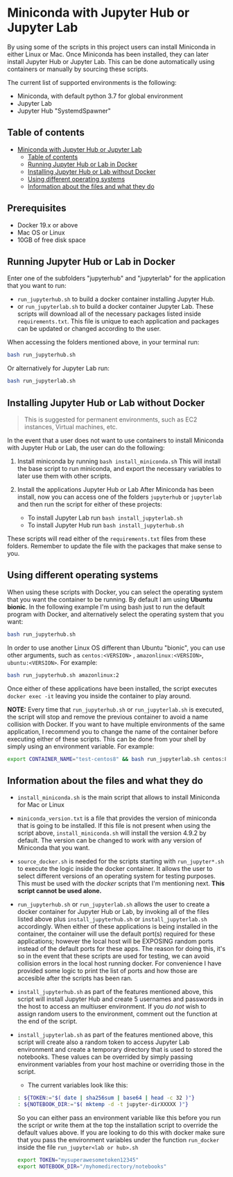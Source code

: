 # Miniconda with Jupyter Hub or Jupyter Lab

By using some of the scripts in this project users can install Miniconda in either Linux or Mac. Once Miniconda has been installed, they can later install Jupyter Hub or Jupyter Lab.
This can be done automatically using containers or manually by sourcing these scripts.

The current list of supported environments is the following:

* Miniconda, with default python 3.7 for global environment
* Jupyter Lab
* Jupyter Hub "SystemdSpawner"

## Table of contents

- [Miniconda with Jupyter Hub or Jupyter Lab](#miniconda-with-jupyter-hub-or-jupyter-lab)
  * [Table of contents](#table-of-contents)
  * [Running Jupyter Hub or Lab in Docker](#running-jupyter-hub-or-lab-in-docker)
  * [Installing Jupyter Hub or Lab without Docker](#installing-jupyter-hub-or-lab-without-docker)
  * [Using  different operating systems](#using--different-operating-systems)
  * [Information about the files and what they do](#information-about-the-files-and-what-they-do)


## Prerequisites
* Docker 19.x or above
* Mac OS or Linux
* 10GB of free disk space


## Running Jupyter Hub or Lab in Docker

Enter one of the subfolders "jupyterhub" and "jupyterlab" for the application that you want to run:
* `run_jupyterhub.sh` to build a docker container installing Jupyter Hub.
* or `run_jupyterlab.sh` to build a docker container Jupyter Lab.
These scripts will download all of the necessary packages listed inside `requirements.txt`. This file is unique to each application and packages can be updated or changed according to the user.

When accessing the folders mentioned above, in your terminal run:
```bash
bash run_jupyterhub.sh
```
Or alternatively for Jupyter Lab run:
```bash
bash run_jupyterlab.sh
```

## Installing Jupyter Hub or Lab without Docker

> This is suggested for permanent environments, such as EC2 instances, Virtual machines, etc.

In the event that a user does not want to use containers to install Miniconda with Jupyter Hub or Lab, the user can do the following:

1. Install miniconda by running `bash install_miniconda.sh`
This will install the base script to run miniconda, and export the necessary variables to later use them with other scripts.

2. Install the applications Jupyter Hub or Lab
After Miniconda has been install, now you can access one of the folders `jupyterhub` or `jupyterlab` and then run the script for either of these projects:
    * To install Jupyter Lab run `bash install_jupyterlab.sh`
    * To install Jupyter Hub run `bash install_jupyterhub.sh`

These scripts will read either of the `requirements.txt` files from these folders. Remember to update the file with the packages that make sense to you.


## Using  different operating systems

When using these scripts with Docker, you can select the operating system that you want the container to be running. By default I am using **Ubuntu bionic**.
In the following example I'm using bash just to run the default program with Docker, and alternatively select the operating system that you want:
```bash
bash run_jupyterhub.sh
```

In order to use another Linux OS different than Ubuntu "bionic", you can use other arguments, such as `centos:<VERSION>` , `amazonlinux:<VERSION>`, `ubuntu:<VERSION>`. For example:
```bash
bash run_jupyterhub.sh amazonlinux:2
````
Once either of these applications have been installed, the script executes `docker exec -it` leaving you inside the container to play around.

**NOTE:** Every time that `run_jupyterhub.sh` or `run_jupyterlab.sh` is executed, the script will stop and remove the previous container to avoid a name collision with Docker. 
If you want to have multiple environments of the same application, I recommend you to change the name of the container before executing either of these scripts. This can be done from your shell by simply using an environment variable. For example:
```bash
export CONTAINER_NAME="test-centos8" && bash run_jupyterlab.sh centos:8
```


## Information about the files and what they do

* `install_miniconda.sh` is the main script that allows to install Miniconda for Mac or Linux

* `miniconda_version.txt` is a file that provides the version of miniconda that is going to be installed. If this file is not present when using the script above, `install_miniconda.sh` will install the version 4.9.2 by default. The version can be changed to work with any version of Miniconda that you want.

* `source_docker.sh` is needed for the scripts starting with `run_jupyter*.sh` to execute the logic inside the docker container. It allows the user to select different versions of an operating system for testing purposes. This must be used with the _docker_ scripts that I'm mentioning next. **This script cannot be used alone.**

* `run_jupyterhub.sh` or `run_jupyterlab.sh` allows the user to create a docker container for Jupyter Hub or Lab, by invoking all of the files listed above plus `install_jupyterhub.sh` or `install_jupyterlab.sh` accordingly.
When either of these applications is being installed in the container, the container will use the default port(s) required for these applications; however the local host will be EXPOSING random ports instead of the default ports for these apps. 
The reason for doing this, it's so in the event that these scripts are used for testing, we can avoid collision errors in the local host running docker.  For convenience I have provided some logic to print the list of ports and how those are accesible after the scripts has been ran.

* `install_jupyterhub.sh` as part of the features mentioned above, this script will install Jupyter Hub and create 5 usernames and passwords in the host to access an multiuser environment. If you _do not_ wish to assign random users to the environment, comment out the function at the end of the script.

* `install_jupyterlab.sh` as part of the features mentioned above, this script will create also a random token to access Jupyter Lab environment and create a temporary directory that is used to stored the notebooks. These values can be overrided by simply passing environment variables from your host machine or overriding those in the script.
    * The current variables look like this:
    ```bash
    : ${TOKEN:="$( date | sha256sum | base64 | head -c 32 )"}
    : ${NOTEBOOK_DIR:="$( mktemp -d -t jupyter-dirXXXXX )"}
    ```
    So you can either pass an environment variable like this before you run the script or write them at the top the installation script to override the default values above. If you are looking to do this with docker make sure that you pass the environment variables under the function `run_docker` inside the file `run_jupyter<lab or hub>.sh`
    ```bash
    export TOKEN="mysuperawesometoken12345"
    export NOTEBOOK_DIR="/myhomedirectory/notebooks"
    ```

